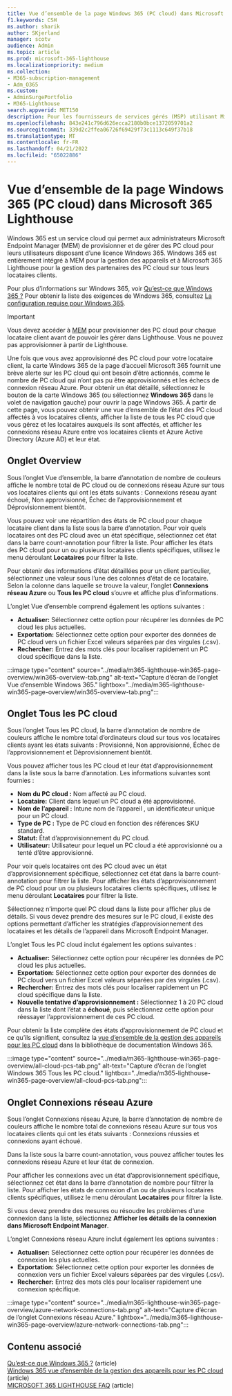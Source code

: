 ```yaml
---
title: Vue d’ensemble de la page Windows 365 (PC cloud) dans Microsoft 365 Lighthouse
f1.keywords: CSH
ms.author: sharik
author: SKjerland
manager: scotv
audience: Admin
ms.topic: article
ms.prod: microsoft-365-lighthouse
ms.localizationpriority: medium
ms.collection:
- M365-subscription-management
- Adm_O365
ms.custom:
- AdminSurgePortfolio
- M365-Lighthouse
search.appverid: MET150
description: Pour les fournisseurs de services gérés (MSP) utilisant Microsoft 365 Lighthouse, découvrez la page Windows 365 (PC cloud).
ms.openlocfilehash: 843e241c796d626ecca2180b0bce1372059701a2
ms.sourcegitcommit: 339d2c2ffea06726f69429f73c1113c649f37b18
ms.translationtype: MT
ms.contentlocale: fr-FR
ms.lasthandoff: 04/21/2022
ms.locfileid: "65022886"
---
```

# <a name="overview-of-the-windows-365-cloud-pcs-page-in-microsoft-365-lighthouse"></a>Vue d’ensemble de la page Windows 365 (PC cloud) dans Microsoft 365 Lighthouse  
  
Windows 365 est un service cloud qui permet aux administrateurs Microsoft Endpoint Manager (MEM) de provisionner et de gérer des PC cloud pour leurs utilisateurs disposant d’une licence Windows 365. Windows 365 est entièrement intégré à MEM pour la gestion des appareils et à Microsoft 365 Lighthouse pour la gestion des partenaires des PC cloud sur tous leurs locataires clients.

Pour plus d’informations sur Windows 365, voir [Qu’est-ce que Windows 365 ?](/windows-365/overview) Pour obtenir la liste des exigences de Windows 365, consultez [La configuration requise pour Windows 365](/windows-365/enterprise/requirements).

> [!IMPORTANT]
> Vous devez accéder à [MEM](https://go.microsoft.com/fwlink/p/?linkid=2150463) pour provisionner des PC cloud pour chaque locataire client avant de pouvoir les gérer dans Lighthouse. Vous ne pouvez pas approvisionner à partir de Lighthouse.

Une fois que vous avez approvisionné des PC cloud pour votre locataire client, la carte Windows 365 de la page d’accueil Microsoft 365 fournit une brève alerte sur les PC cloud qui ont besoin d’être actionnés, comme le nombre de PC cloud qui n’ont pas pu être approvisionnés et les échecs de connexion réseau Azure. Pour obtenir un état détaillé, sélectionnez le bouton de la carte Windows 365 (ou sélectionnez **Windows 365** dans le volet de navigation gauche) pour ouvrir la page Windows 365. À partir de cette page, vous pouvez obtenir une vue d’ensemble de l’état des PC cloud affectés à vos locataires clients, afficher la liste de tous les PC cloud que vous gérez et les locataires auxquels ils sont affectés, et afficher les connexions réseau Azure entre vos locataires clients et Azure Active Directory (Azure AD) et leur état.

## <a name="overview-tab"></a>Onglet Overview

Sous l’onglet Vue d’ensemble, la barre d’annotation de nombre de couleurs affiche le nombre total de PC cloud ou de connexions réseau Azure sur tous vos locataires clients qui ont les états suivants : Connexions réseau ayant échoué, Non approvisionné, Échec de l’approvisionnement et Déprovisionnement bientôt.

Vous pouvez voir une répartition des états de PC cloud pour chaque locataire client dans la liste sous la barre d’annotation. Pour voir quels locataires ont des PC cloud avec un état spécifique, sélectionnez cet état dans la barre count-annotation pour filtrer la liste. Pour afficher les états des PC cloud pour un ou plusieurs locataires clients spécifiques, utilisez le menu déroulant **Locataires** pour filtrer la liste.

Pour obtenir des informations d’état détaillées pour un client particulier, sélectionnez une valeur sous l’une des colonnes d’état de ce locataire. Selon la colonne dans laquelle se trouve la valeur, l’onglet **Connexions réseau Azure** ou **Tous les PC cloud** s’ouvre et affiche plus d’informations.

L’onglet Vue d’ensemble comprend également les options suivantes :

- **Actualiser:** Sélectionnez cette option pour récupérer les données de PC cloud les plus actuelles.
- **Exportation:** Sélectionnez cette option pour exporter des données de PC cloud vers un fichier Excel valeurs séparées par des virgules (.csv).
- **Rechercher:** Entrez des mots clés pour localiser rapidement un PC cloud spécifique dans la liste.

:::image type="content" source="../media/m365-lighthouse-win365-page-overview/win365-overview-tab.png" alt-text="Capture d’écran de l’onglet Vue d’ensemble Windows 365." lightbox="../media/m365-lighthouse-win365-page-overview/win365-overview-tab.png":::

## <a name="all-cloud-pcs-tab"></a>Onglet Tous les PC cloud

Sous l’onglet Tous les PC cloud, la barre d’annotation de nombre de couleurs affiche le nombre total d’ordinateurs cloud sur tous vos locataires clients ayant les états suivants : Provisionné, Non approvisionné, Échec de l’approvisionnement et Déprovisionnement bientôt.

Vous pouvez afficher tous les PC cloud et leur état d’approvisionnement dans la liste sous la barre d’annotation. Les informations suivantes sont fournies :

- **Nom du PC cloud :** Nom affecté au PC cloud.
- **Locataire:** Client dans lequel un PC cloud a été approvisionné.
- **Nom de l’appareil :** Intune nom de l’appareil , un identificateur unique pour un PC cloud.
- **Type de PC :** Type de PC cloud en fonction des références SKU standard.
- **Statut:** État d’approvisionnement du PC cloud.
- **Utilisateur:** Utilisateur pour lequel un PC cloud a été approvisionné ou a tenté d’être approvisionné.

Pour voir quels locataires ont des PC cloud avec un état d’approvisionnement spécifique, sélectionnez cet état dans la barre count-annotation pour filtrer la liste. Pour afficher les états d’approvisionnement de PC cloud pour un ou plusieurs locataires clients spécifiques, utilisez le menu déroulant **Locataires** pour filtrer la liste.

Sélectionnez n’importe quel PC cloud dans la liste pour afficher plus de détails. Si vous devez prendre des mesures sur le PC cloud, il existe des options permettant d’afficher les stratégies d’approvisionnement des locataires et les détails de l’appareil dans Microsoft Endpoint Manager.

L’onglet Tous les PC cloud inclut également les options suivantes :

- **Actualiser:** Sélectionnez cette option pour récupérer les données de PC cloud les plus actuelles.
- **Exportation:** Sélectionnez cette option pour exporter des données de PC cloud vers un fichier Excel valeurs séparées par des virgules (.csv).
- **Rechercher:** Entrez des mots clés pour localiser rapidement un PC cloud spécifique dans la liste.
- **Nouvelle tentative d’approvisionnement :** Sélectionnez 1 à 20 PC cloud dans la liste dont l’état a **échoué**, puis sélectionnez cette option pour réessayer l’approvisionnement de ces PC cloud.

Pour obtenir la liste complète des états d’approvisionnement de PC cloud et ce qu’ils signifient, consultez la [vue d’ensemble de la gestion des appareils pour les PC cloud](/windows-365/enterprise/device-management-overview#column-details) dans la bibliothèque de documentation Windows 365.

:::image type="content" source="../media/m365-lighthouse-win365-page-overview/all-cloud-pcs-tab.png" alt-text="Capture d’écran de l’onglet Windows 365 Tous les PC cloud." lightbox="../media/m365-lighthouse-win365-page-overview/all-cloud-pcs-tab.png":::

## <a name="azure-network-connections-tab"></a>Onglet Connexions réseau Azure

Sous l’onglet Connexions réseau Azure, la barre d’annotation de nombre de couleurs affiche le nombre total de connexions réseau Azure sur tous vos locataires clients qui ont les états suivants : Connexions réussies et connexions ayant échoué.

Dans la liste sous la barre count-annotation, vous pouvez afficher toutes les connexions réseau Azure et leur état de connexion.

Pour afficher les connexions avec un état d’approvisionnement spécifique, sélectionnez cet état dans la barre d’annotation de nombre pour filtrer la liste. Pour afficher les états de connexion d’un ou de plusieurs locataires clients spécifiques, utilisez le menu déroulant **Locataires** pour filtrer la liste.

Si vous devez prendre des mesures ou résoudre les problèmes d’une connexion dans la liste, sélectionnez **Afficher les détails de la connexion dans Microsoft Endpoint Manager**.

L’onglet Connexions réseau Azure inclut également les options suivantes :

- **Actualiser:** Sélectionnez cette option pour récupérer les données de connexion les plus actuelles.
- **Exportation:** Sélectionnez cette option pour exporter les données de connexion vers un fichier Excel valeurs séparées par des virgules (.csv).
- **Rechercher:** Entrez des mots clés pour localiser rapidement une connexion spécifique.

:::image type="content" source="../media/m365-lighthouse-win365-page-overview/azure-network-connections-tab.png" alt-text="Capture d’écran de l’onglet Connexions réseau Azure." lightbox="../media/m365-lighthouse-win365-page-overview/azure-network-connections-tab.png":::

## <a name="related-content"></a>Contenu associé

[Qu’est-ce que Windows 365 ?](/windows-365/overview) (article)\
[Windows 365 vue d’ensemble de la gestion des appareils pour les PC cloud](/windows-365/enterprise/device-management-overview) (article)\
[MICROSOFT 365 LIGHTHOUSE FAQ](m365-lighthouse-faq.yml) (article)